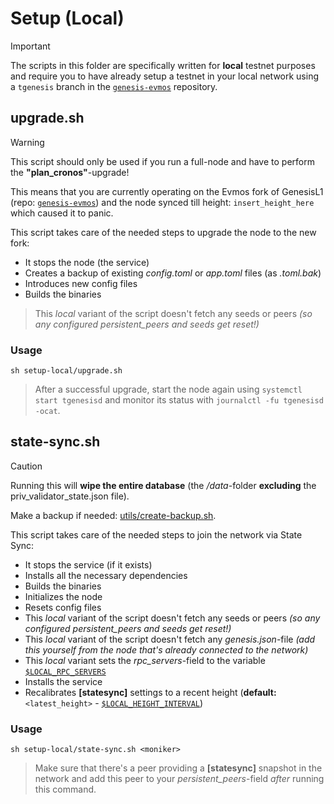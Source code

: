# Setup (Local)

> [!IMPORTANT]
> The scripts in this folder are specifically written for **local** testnet purposes and require you to have already setup a testnet in your local network using a `tgenesis` branch in the [`genesis-evmos`](https://github.com/zenodeapp/genesis-evmos) repository.

## upgrade.sh

> [!WARNING]
> This script should only be used if you run a full-node and have to perform the **"plan_cronos"**-upgrade!
>
> This means that you are currently operating on the Evmos fork of GenesisL1 (repo: [`genesis-evmos`](https://github.com/zenodeapp/genesis-evmos)) and the node synced till height: `insert_height_here` which caused it to panic.

This script takes care of the needed steps to upgrade the node to the new fork:

- It stops the node (the service)
- Creates a backup of existing _config.toml_ or _app.toml_ files (as _.toml.bak_)
- Introduces new config files
- Builds the binaries
> This _local_ variant of the script doesn't fetch any seeds or peers _(so any configured persistent_peers and seeds get reset!)_

### Usage

```
sh setup-local/upgrade.sh
```
> After a successful upgrade, start the node again using `systemctl start tgenesisd` and monitor its status with `journalctl -fu tgenesisd -ocat`.

## state-sync.sh

> [!CAUTION]
> Running this will **wipe the entire database** (the _/data_-folder **excluding** the priv_validator_state.json file).
> 
> Make a backup if needed: [utils/create-backup.sh](/utils/create-backup.sh).

This script takes care of the needed steps to join the network via State Sync:

- It stops the service (if it exists)
- Installs all the necessary dependencies
- Builds the binaries
- Initializes the node
- Resets config files
- This _local_ variant of the script doesn't fetch any seeds or peers _(so any configured persistent_peers and seeds get reset!)_
- This _local_ variant of the script doesn't fetch any _genesis.json_-file _(add this yourself from the node that's already connected to the network)_
- This _local_ variant sets the _rpc_servers_-field to the variable [`$LOCAL_RPC_SERVERS`](/utils/_local-variables.sh)
- Installs the service
- Recalibrates **[statesync]** settings to a recent height (**default:** `<latest_height>` - [`$LOCAL_HEIGHT_INTERVAL`](/utils/_local-variables.sh))

### Usage

```
sh setup-local/state-sync.sh <moniker>
```
> Make sure that there's a peer providing a **[statesync]** snapshot in the network and add this peer to your _persistent_peers_-field _after_ running this command.
